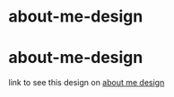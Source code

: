 # about-me-design

# about-me-design

link to see this design on [about me design](https://anwarrahim.com/about-me-design)